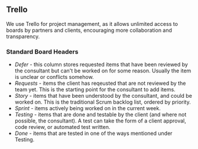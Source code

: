 

## Trello

We use Trello for project management, as it allows unlimited access to boards by partners and clients, encouraging more collaboration and transparency.

### Standard Board Headers

  * *Defer* - this column stores requested items that have been reviewed by the consultant but can't be worked on for some reason. Usually the item is unclear or conflicts somehow.
  * *Requests* - items the client has reqeusted that are not reviewed by the team yet. This is the starting point for the consultant to add items.
  * *Story* - items that have been understood by the consultant, and could be worked on. This is the traditional Scrum backlog list, ordered by priority.
  * *Sprint* - items actively being worked on in the current week.
  * *Testing* - items that are done and testable by the client (and where not possible, the consultant). A test can take the form of a client approval, code review, or automated test written.
  * *Done* - items that are tested in one of the ways mentioned under Testing.
